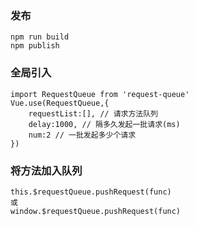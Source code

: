### 发布
```
npm run build
npm publish
```
### 全局引入
```
import RequestQueue from 'request-queue'
Vue.use(RequestQueue,{
    requestList:[], // 请求方法队列
    delay:1000, // 隔多久发起一批请求(ms)
    num:2 // 一批发起多少个请求
})
```
### 将方法加入队列
```
this.$requestQueue.pushRequest(func)
或
window.$requestQueue.pushRequest(func)
```
